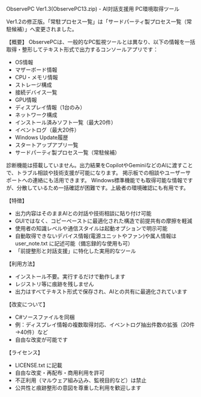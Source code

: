 ObservePC Ver1.3(ObservePC13.zip) - AI対話支援用 PC環境取得ツール

Ver1.2の修正版。「常駐プロセス一覧」は「サードパーティ製プロセス一覧（常駐候補）」へ変更されました。

【概要】
ObservePCは、一般的なPC監視ツールとは異なり、以下の情報を一括取得・整形してテキスト形式で出力するコンソールアプリです：
- OS情報
- マザーボード情報
- CPU・メモリ情報
- ストレージ構成
- 接続デバイス一覧
- GPU情報
- ディスプレイ情報（1台のみ）
- ネットワーク構成
- インストール済みソフト一覧（最大20件）
- イベントログ（最大20件）
- Windows Update履歴
- スタートアップアプリ一覧
- サードパーティ製プロセス一覧（常駐候補）

診断機能は搭載していません。出力結果をCopilotやGeminiなどのAIに渡すことで、トラブル相談や技術支援が可能になります。
掲示板での相談やユーザーサポートへの連絡にも活用できます。
Windows標準機能でも取得可能な情報ですが、分散しているため一括確認が困難です。上級者の環境確認にも有用です。

【特徴】
- 出力内容はそのままAIとの対話や技術相談に貼り付け可能
- GUIではなく、コピーペーストに最適化された構造で前提共有の摩擦を軽減
- 使用者の知識レベルや通信スタイルは起動オプションで明示可能
- 自動取得できないデバイス情報(電源ユニットやファン)や属人情報は user_note.txt に記述可能（備忘録的な使用も可）
- 「前提整形と対話支援」に特化した実用的なツール

【利用方法】
- インストール不要。実行するだけで動作します
- レジストリ等に痕跡を残しません
- 出力はすべてテキスト形式で保存され、AIとの共有に最適化されています

【改変について】
- C#ソースファイルを同梱
- 例：ディスプレイ情報の複数取得対応、イベントログ抽出件数の拡張（20件→40件）など
- 自由な改変が可能です

【ライセンス】
- LICENSE.txt に記載
- 自由な改変・再配布・商用利用を許可
- 不正利用（マルウェア組み込み、監視目的など）は禁止
- 公共性と痕跡整形の意図を尊重した利用を歓迎します



